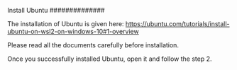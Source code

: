 Install Ubuntu
##############

The installation of Ubuntu is given here: https://ubuntu.com/tutorials/install-ubuntu-on-wsl2-on-windows-10#1-overview

Please read all the documents carefully before installation.

Once you successfully installed Ubuntu, open it and follow the step 2.
